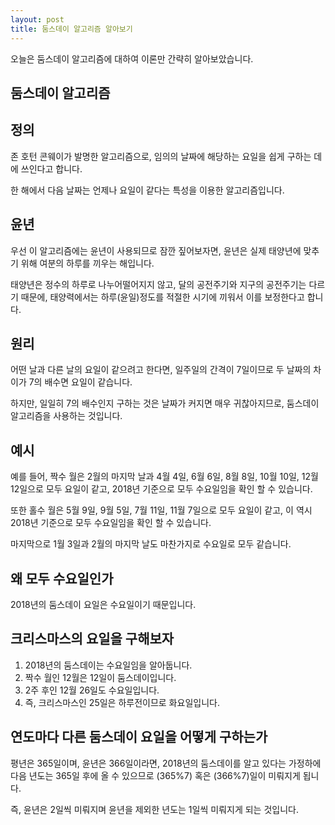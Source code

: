 ```yaml
---
layout: post
title: 둠스데이 알고리즘 알아보기
---
```


오늘은 둠스데이 알고리즘에 대하여 이론만 간략히 알아보았습니다.

## 둠스데이 알고리즘

## 정의

존 호턴 콘웨이가 발명한 알고리즘으로, 임의의 날짜에 해당하는 요일을 쉽게 구하는 데에 쓰인다고 합니다.

한 해에서 다음 날짜는 언제나 요일이 같다는 특성을 이용한 알고리즘입니다.

## 윤년

우선 이 알고리즘에는 윤년이 사용되므로 잠깐 짚어보자면, 윤년은 실제 태양년에 맞추기 위해 여분의 하루를 끼우는 해입니다.

태양년은 정수의 하루로 나누어떨어지지 않고, 달의 공전주기와 지구의 공전주기는 다르기 때문에, 태양력에서는 하루(윤일)정도를 적절한 시기에 끼워서 이를 보정한다고 합니다.

## 원리

어떤 날과 다른 날의 요일이 같으려고 한다면, 일주일의 간격이 7일이므로 두 날짜의 차이가 7의 배수면 요일이 같습니다.

하지만, 일일히 7의 배수인지 구하는 것은 날짜가 커지면 매우 귀찮아지므로, 둠스데이 알고리즘을 사용하는 것입니다.

## 예시

예를 들어, 짝수 월은 2월의 마지막 날과 4월 4일, 6월 6일, 8월 8일, 10월 10일, 12월 12일으로 모두 요일이 같고,
2018년 기준으로 모두 수요일임을 확인 할 수 있습니다.

또한 홀수 월은 5월 9일, 9월 5일, 7월 11일, 11월 7일으로 모두 요일이 같고,
이 역시 2018년 기준으로 모두 수요일임을 확인 할 수 있습니다.

마지막으로 1월 3일과 2월의 마지막 날도 마찬가지로 수요일로 모두 같습니다.

## 왜 모두 수요일인가

2018년의 둠스데이 요일은 수요일이기 때문입니다.

## 크리스마스의 요일을 구해보자

1. 2018년의 둠스데이는 수요일임을 알아둡니다.
1. 짝수 월인 12월은 12일이 둠스데이입니다.
1. 2주 후인 12월 26일도 수요일입니다.
1. 즉, 크리스마스인 25일은 하루전이므로 화요일입니다.

## 연도마다 다른 둠스데이 요일을 어떻게 구하는가

평년은 365일이며, 윤년은 366일이라면, 2018년의 둠스데이를 알고 있다는 가정하에 다음 년도는 365일 후에 올 수 있으므로 (365%7) 혹은 (366%7)일이 미뤄지게 됩니다.

즉, 윤년은 2일씩 미뤄지며 윤년을 제외한 년도는 1일씩 미뤄지게 되는 것입니다.